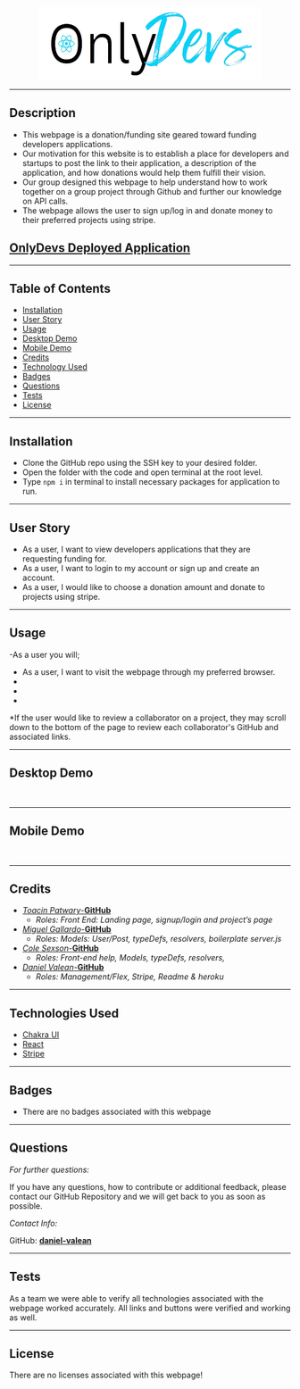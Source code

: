 <p align="center">
    <img width="400" height="130" src="client/src/images/logo.png">
</p>

----

## Description

* This webpage is a donation/funding site geared toward funding developers applications.
* Our motivation for this website is to establish a place for developers and startups to post the link to their application, a description of the application, and how donations would help them fulfill their vision.
* Our group designed this webpage to help understand how to work together on a group project through Github and further our knowledge on API calls.
* The webpage allows the user to sign up/log in and donate money to their preferred projects using stripe.


## [OnlyDevs Deployed Application]()

----

## Table of Contents

* [Installation](#installation)
* [User Story](#user-story)
* [Usage](#usage)
* [Desktop Demo](#desktop-demo)
* [Mobile Demo](#mobile-demo)
* [Credits](#credits)
* [Technology Used](#technologies-used)
* [Badges](#badges)
* [Questions](#questions)
* [Tests](#tests)
* [License](#license)

----

## Installation

* Clone the GitHub repo using the SSH key to your desired folder.
* Open the folder with the code and open terminal at the root level.
* Type ```npm i``` in terminal to install necessary packages for application to run.

----

## User Story

* As a user, I want to view developers applications that they are requesting funding for.
* As a user, I want to login to my account or sign up and create an account.
* As a user, I would like to choose a donation amount and donate to projects using stripe.

----

## Usage

-As a user you will;
* As a user, I want to visit the webpage through my preferred browser.
*
*
*
*If the user would like to review a collaborator on a project, they may scroll down to the bottom of the page to review each collaborator's GitHub and associated links.

----

## Desktop Demo
<img src= ""></img>

----

## Mobile Demo
<p align="center">
<img src= ""></img>
</p>

----

## Credits

* [*Toacin Patwary*-**GitHub**](https://github.com/Toacin)
    * *Roles: Front End: Landing page, signup/login and project’s page* 
* [*Miguel Gallardo*-**GitHub**](https://github.com/magallardo77)
    * *Roles: Models: User/Post, typeDefs, resolvers, boilerplate server.js*
* [*Cole Sexson*-**GitHub**](https://github.com/ColeS82)
    * *Roles: Front-end help, Models, typeDefs, resolvers,*
* [*Daniel Valean*-**GitHub**](https://github.com/daniel-valean)
    * *Roles: Management/Flex, Stripe, Readme & heroku* 

----

## Technologies Used
* [Chakra UI](https://chakra-ui.com/)
* [React](https://reactjs.org/)
* [Stripe](https://stripe.com/)
----

## Badges

* There are no badges associated with this webpage

----

## Questions
*For further questions:*

If you have any questions, how to contribute or additional feedback, please contact our GitHub Repository and we will get back to you as soon as possible.

*Contact Info:*

GitHub: [**daniel-valean**](https://github.com/daniel-valean/OnlyDevs)

----

## Tests

As a team we were able to verify all technologies associated with the webpage worked accurately. All links and buttons were verified and working as well. 

----

## License

There are no licenses associated with this webpage!